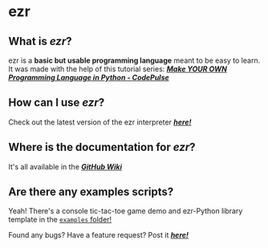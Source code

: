# **ezr**

## What is ***ezr***?
ezr is a **basic but usable programming language** meant to be easy to learn.
It was made with the help of this tutorial series: [***Make YOUR OWN Programming Language in Python - CodePulse***](https://www.youtube.com/playlist?list=PLZQftyCk7_SdoVexSmwy_tBgs7P0b97yD)

## How can I use ***ezr***?
Check out the latest version of the ezr interpreter [***here!***](https://github.com/Uralstech/ezrlang/releases/)

## Where is the documentation for ***ezr***?
It's all available in the [***GitHub Wiki***](https://github.com/Uralstech/ezrlang/wiki)

## Are there any examples scripts?
Yeah! There's a console tic-tac-toe game demo and ezr-Python library template in the [```examples``` folder!](https://github.com/Uralstech/ezrlang/tree/master/examples)

Found any bugs? Have a feature request? Post it [***here!***](https://github.com/Uralstech/ezrlang/issues)